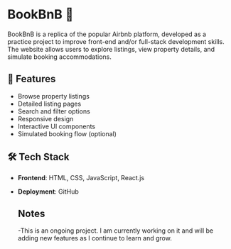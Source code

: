 
# BookBnB 🏡

BookBnB is a replica of the popular Airbnb platform, developed as a practice project to improve front-end and/or full-stack development skills. The website allows users to explore listings, view property details, and simulate booking accommodations.

## 📌 Features

- Browse property listings
- Detailed listing pages
- Search and filter options
- Responsive design
- Interactive UI components
- Simulated booking flow (optional)

## 🛠️ Tech Stack

- **Frontend**: HTML, CSS, JavaScript, React.js
- **Deployment**: GitHub

  ## Notes
  -This is an ongoing project. I am currently working on it and will be adding new features as I continue to learn and grow.
   

